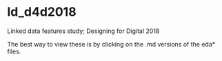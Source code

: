 # ld_d4d2018
Linked data features study; Designing for Digital 2018

The best way to view these is by clicking on the .md versions of the eda* files.  
